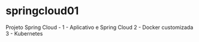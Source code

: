 # springcloud01
Projeto Spring Cloud - 
1 - Aplicativo e Spring Cloud
2 - Docker customizada
3 - Kubernetes
